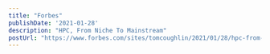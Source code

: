 ```yaml
---
title: "Forbes"
publishDate: '2021-01-28'
description: "HPC, From Niche To Mainstream"
postUrl: "https://www.forbes.com/sites/tomcoughlin/2021/01/28/hpc-from-niche-to-mainstream/?sh=1fb12e897695"
---
```

